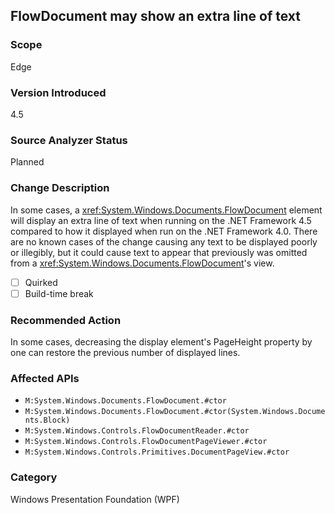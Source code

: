 ## FlowDocument may show an extra line of text

### Scope
Edge

### Version Introduced
4.5

### Source Analyzer Status
Planned

### Change Description

In some cases, a
<xref:System.Windows.Documents.FlowDocument>
element will display an extra line of text when running on the .NET Framework
4.5 compared to how it displayed when run on the .NET Framework 4.0. There are
no known cases of the change causing any text to be displayed poorly or
illegibly, but it could cause text to appear that previously was omitted from a
<xref:System.Windows.Documents.FlowDocument>'s
view.

- [ ] Quirked
- [ ] Build-time break

### Recommended Action

In some cases, decreasing the display element's PageHeight property by one can
restore the previous number of displayed lines.

### Affected APIs
* `M:System.Windows.Documents.FlowDocument.#ctor`
* `M:System.Windows.Documents.FlowDocument.#ctor(System.Windows.Documents.Block)`
* `M:System.Windows.Controls.FlowDocumentReader.#ctor`
* `M:System.Windows.Controls.FlowDocumentPageViewer.#ctor`
* `M:System.Windows.Controls.Primitives.DocumentPageView.#ctor`

### Category
Windows Presentation Foundation (WPF)

<!--
    ### Notes
    Analyzer would just look for FlowDocument/FlowDocunmentReader/FlowDocumentPageViewer/DocumentPageView usage in xaml
-->

<!-- breaking change id: 120 -->
